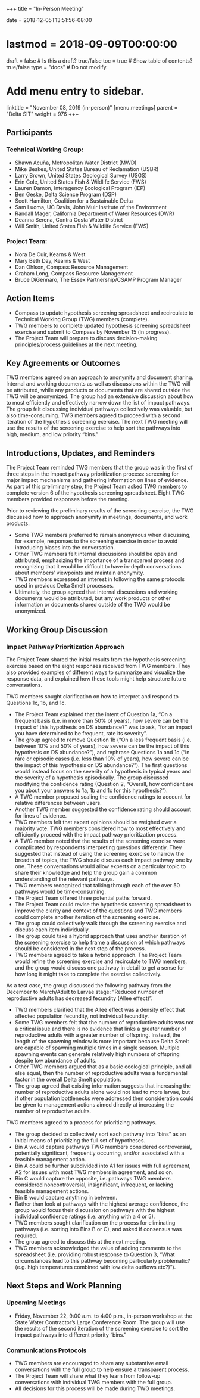 +++
title = "In-Person Meeting"

date = 2018-12-05T13:51:56-08:00
# lastmod = 2018-09-09T00:00:00

draft = false  # Is this a draft? true/false
toc = true  # Show table of contents? true/false
type = "docs"  # Do not modify.

# Add menu entry to sidebar.
linktitle = "November 08, 2019 (in-person)"
[menu.meetings]
  parent = "Delta SIT"
  weight = 976
+++

## Participants
### Technical Working Group: 
* Shawn Acuña, Metropolitan Water District (MWD)
* Mike Beakes, United States Bureau of Reclamation (USBR)
* Larry Brown, United States Geological Survey (USGS)
* Erin Cole, United States Fish & Wildlife Service (FWS)
* Lauren Damon, Interagency Ecological Program (IEP)
* Ben Geske, Delta Science Program (DSP)
* Scott Hamilton, Coalition for a Sustainable Delta
* Sam Luoma, UC Davis, John Muir Institute of the Environment
* Randall Mager, California Department of Water Resources (DWR)
* Deanna Serena, Contra Costa Water District
* Will Smith, United States Fish & Wildlife Service (FWS)

### Project Team: 
* Nora De Cuir, Kearns & West
* Mary Beth Day, Kearns & West
* Dan Ohlson, Compass Resource Management
* Graham Long, Compass Resource Management
* Bruce DiGennaro, The Essex Partnership/CSAMP Program Manager

## Action Items
* Compass to update hypothesis screening spreadsheet and recirculate to Technical Working Group (TWG) members (complete).
* TWG members to complete updated hypothesis screening spreadsheet exercise and submit to Compass by November 15 (in progress).
* The Project Team will prepare to discuss decision-making principles/process guidelines at the next meeting.

## Key Agreements or Outcomes 
TWG members agreed on an approach to anonymity and document sharing. Internal and working documents as well as discussions within the TWG will be attributed, while any products or documents that are shared outside the TWG will be anonymized. The group had an extensive discussion about how to most efficiently and effectively narrow down the list of impact pathways. The group felt discussing individual pathways collectively was valuable, but also time-consuming. TWG members agreed to proceed with a second iteration of the hypothesis screening exercise. The next TWG meeting will use the results of the screening exercise to help sort the pathways into high, medium, and low priority “bins.” 

## Introductions, Updates, and Reminders
The Project Team reminded TWG members that the group was in the first of three steps in the impact pathway prioritization process: screening for major impact mechanisms and gathering information on lines of evidence. As part of this preliminary step, the Project Team asked TWG members to complete version 6 of the hypothesis screening spreadsheet. Eight TWG members provided responses before the meeting.

Prior to reviewing the preliminary results of the screening exercise, the TWG discussed how to approach anonymity in meetings, documents, and work products.        

* Some TWG members preferred to remain anonymous when discussing, for example, responses to the screening exercise in order to avoid introducing biases into the conversation. 
* Other TWG members felt internal discussions should be open and attributed, emphasizing the importance of a transparent process and recognizing that it would be difficult to have in-depth conversations about members’ viewpoints and maintain anonymity. 
* TWG members expressed an interest in following the same protocols used in previous Delta Smelt processes. 
* Ultimately, the group agreed that internal discussions and working documents would be attributed, but any work products or other information or documents shared outside of the TWG would be anonymized.


## Working Group Discussion


### Impact Pathway Prioritization Approach


The Project Team shared the initial results from the hypothesis screening exercise based on the eight responses received from TWG members. They also provided examples of different ways to summarize and visualize the response data, and explained how these tools might help structure future conversations.

TWG members sought clarification on how to interpret and respond to Questions 1c, 1b, and 1c. 

* The Project Team explained that the intent of Question 1a, “On a frequent basis (i.e. in more than 50% of years), how severe can be the impact of this hypothesis on DS abundance?” was to ask, “for an impact you have determined to be frequent, rate its severity”. 
* The group agreed to remove Question 1b (“On a less frequent basis (i.e. between 10% and 50% of years), how severe can be the impact of this hypothesis on DS abundance?”), and rephrase Questions 1a and 1c (“In rare or episodic cases (i.e. less than 10% of years), how severe can be the impact of this hypothesis on DS abundance?”). The first questions would instead focus on the severity of a hypothesis in typical years and the severity of a hypothesis episodically.
The group discussed modifying the confidence rating (Question 2, “Overall, how confident are you about your answers to 1a, 1b and 1c for this hypothesis?”).
* A TWG member proposed scaling the confidence ratings to account for relative differences between users.
* Another TWG member suggested the confidence rating should account for lines of evidence.
* TWG members felt that expert opinions should be weighed over a majority vote.
TWG members considered how to most effectively and efficiently proceed with the impact pathway prioritization process.
* A TWG member noted that the results of the screening exercise were complicated by respondents interpreting questions differently. They suggested that instead of using the screening exercise to narrow the breadth of topics, the TWG should discuss each impact pathway one by one. These conversations would allow experts on a particular topic to share their knowledge and help the group gain a common understanding of the relevant pathways.
* TWG members recognized that talking through each of the over 50 pathways would be time-consuming. 
* The Project Team offered three potential paths forward.
* The Project Team could revise the hypothesis screening spreadsheet to improve the clarity and context of the questions and TWG members could complete another iteration of the screening exercise.
* The group could collectively walk through the screening exercise and discuss each item individually.
* The group could take a hybrid approach that uses another iteration of the screening exercise to help frame a discussion of which pathways should be considered in the next step of the process.
* TWG members agreed to take a hybrid approach. The Project Team would refine the screening exercise and recirculate to TWG members, and the group would discuss one pathway in detail to get a sense for how long it might take to complete the exercise collectively.


As a test case, the group discussed the following pathway from the December to March/Adult to Larvae stage: “Reduced number of reproductive adults has decreased fecundity (Allee effect)”.

* TWG members clarified that the Allee effect was a density effect that affected population fecundity, not individual fecundity.
* Some TWG members felt that the number of reproductive adults was not a critical issue and there is no evidence that links a greater number of reproductive adults with a greater number of offspring. Instead, the length of the spawning window is more important because Delta Smelt are capable of spawning multiple times in a single season. Multiple spawning events can generate relatively high numbers of offspring despite low abundance of adults.
* Other TWG members argued that as a basic ecological principle, and all else equal, then the number of reproductive adults was a fundamental factor in the overall Delta Smelt population.
* The group agreed that existing information suggests that increasing the number of reproductive adults alone would not lead to more larvae, but if other population bottlenecks were addressed then consideration could be given to management actions aimed directly at increasing the number of reproductive adults. 


TWG members agreed to a process for prioritizing pathways.

* The group decided to collectively sort each pathway into “bins” as an initial means of prioritizing the full set of hypotheses.
* Bin A would capture pathways TWG members considered controversial, potentially significant, frequently occurring, and/or associated with a feasible management action.
* Bin A could be further subdivided into A1 for issues with full agreement, A2 for issues with most TWG members in agreement, and so on.
* Bin C would capture the opposite, i.e. pathways TWG members considered noncontroversial, insignificant, infrequent, or lacking feasible management actions.
* Bin B would capture anything in between.
* Rather than look at pathways with the highest average confidence, the group would focus their discussion on pathways with the highest individual confidence ratings (i.e. anything with a 4 or 5).
* TWG members sought clarification on the process for eliminating pathways (i.e. sorting into Bins B or C), and asked if consensus was required.
* The group agreed to discuss this at the next meeting. 
* TWG members acknowledged the value of adding comments to the spreadsheet (i.e. providing robust response to Question 3, “What circumstances lead to this pathway becoming particularly problematic? (e.g. high temperatures combined with low delta outflows etc?)”).


## Next Steps and Work Planning


### Upcoming Meetings
* Friday, November 22, 9:00 a.m. to 4:00 p.m., in-person workshop at the State Water Contractor’s Large Conference Room. The group will use the results of the second iteration of the screening exercise to sort the impact pathways into different priority “bins.”



### Communications Protocols
* TWG members are encouraged to share any substantive email conversations with the full group to help ensure a transparent process. 
* The Project Team will share what they learn from follow-up conversations with individual TWG members with the full group.
* All decisions for this process will be made during TWG meetings.  
